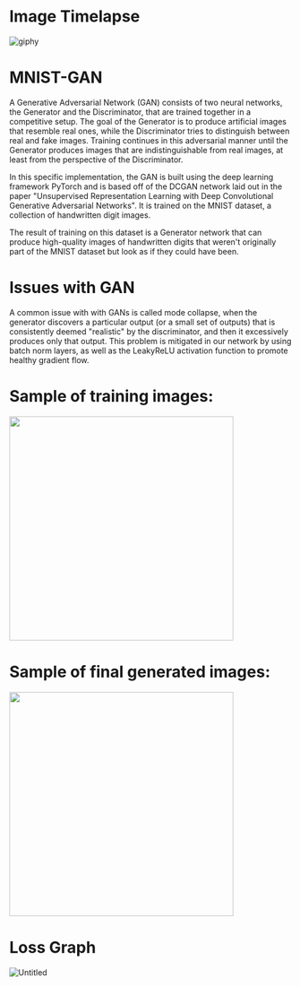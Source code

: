 # Image Timelapse
![giphy](https://github.com/a25shi/MNIST-GAN/assets/64557388/5bf05421-7704-4807-bf22-5d653cd48465)



# MNIST-GAN
A Generative Adversarial Network (GAN) consists of two neural networks, the Generator and the Discriminator, that are trained together in a competitive setup. The goal of the Generator is to produce artificial images that resemble real ones, while the Discriminator tries to distinguish between real and fake images. Training continues in this adversarial manner until the Generator produces images that are indistinguishable from real images, at least from the perspective of the Discriminator.

In this specific implementation, the GAN is built using the deep learning framework PyTorch and is based off of the DCGAN network laid out in the paper "Unsupervised Representation Learning with Deep Convolutional Generative Adversarial Networks". It is trained on the MNIST dataset, a collection of handwritten digit images.

The result of training on this dataset is a Generator network that can produce high-quality images of handwritten digits that weren't originally part of the MNIST dataset but look as if they could have been.

# Issues with GAN

A common issue with with GANs is called mode collapse, when the generator discovers a particular output (or a small set of outputs) that is consistently deemed "realistic" by the discriminator, and then it excessively produces only that output. This problem is mitigated in our network by using batch norm layers, as well as the LeakyReLU activation function to promote healthy gradient flow.

# Sample of training images:

<img src="https://github.com/a25shi/MNIST-GAN/assets/64557388/0fa50bd4-4fdc-452b-bd90-34666abeadca" width="400" height="400"/>


# Sample of final generated images:

<img src="https://github.com/a25shi/MNIST-GAN/assets/64557388/59fe35b3-0c1b-4a8c-84ec-7174a59baed5" width="400" height="400"/>

# Loss Graph
![Untitled](https://github.com/a25shi/MNIST-GAN/assets/64557388/9877a4cc-f593-4b6a-9c5f-3a86558bc2cc)


